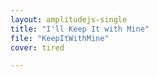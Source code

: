 ```yaml
---
layout: amplitudejs-single
title: "I'll Keep It with Mine"
file: "KeepItWithMine"
cover: tired

---
```

